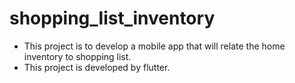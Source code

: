 # shopping_list_inventory

- This project is to develop a mobile app that will relate the home inventory to shopping list.
- This project is developed by flutter.
